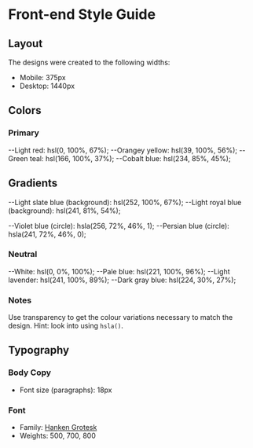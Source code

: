 # Front-end Style Guide

## Layout

The designs were created to the following widths:

- Mobile: 375px
- Desktop: 1440px

## Colors

### Primary

--Light red: hsl(0, 100%, 67%);
--Orangey yellow: hsl(39, 100%, 56%);
--Green teal: hsl(166, 100%, 37%);
--Cobalt blue: hsl(234, 85%, 45%);

## Gradients

--Light slate blue (background): hsl(252, 100%, 67%);
--Light royal blue (background): hsl(241, 81%, 54%);

--Violet blue (circle): hsla(256, 72%, 46%, 1);
--Persian blue (circle): hsla(241, 72%, 46%, 0);



### Neutral

--White: hsl(0, 0%, 100%);
--Pale blue: hsl(221, 100%, 96%);
--Light lavender: hsl(241, 100%, 89%);
--Dark gray blue: hsl(224, 30%, 27%);

### Notes

Use transparency to get the colour variations necessary to match the design. Hint: look into using `hsla()`.

## Typography

### Body Copy

- Font size (paragraphs): 18px

### Font

- Family: [Hanken Grotesk](https://fonts.google.com/specimen/Hanken+Grotesk)
- Weights: 500, 700, 800
